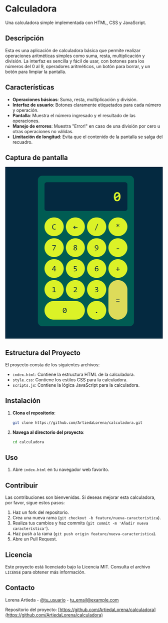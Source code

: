 # Calculadora

Una calculadora simple implementada con HTML, CSS y JavaScript.

## Descripción

Esta es una aplicación de calculadora básica que permite realizar operaciones aritméticas simples como suma, resta, multiplicación y división. La interfaz es sencilla y fácil de usar, con botones para los números del 0 al 9, operadores aritméticos, un botón para borrar, y un botón para limpiar la pantalla.

## Características

- **Operaciones básicas**: Suma, resta, multiplicación y división.
- **Interfaz de usuario**: Botones claramente etiquetados para cada número y operación.
- **Pantalla**: Muestra el número ingresado y el resultado de las operaciones.
- **Manejo de errores**: Muestra "Error!" en caso de una división por cero u otras operaciones no válidas.
- **Limitación de longitud**: Evita que el contenido de la pantalla se salga del recuadro.

## Captura de pantalla

![Interfaz de la Calculadora](./calculadora.png)

## Estructura del Proyecto

El proyecto consta de los siguientes archivos:

- `index.html`: Contiene la estructura HTML de la calculadora.
- `style.css`: Contiene los estilos CSS para la calculadora.
- `scripts.js`: Contiene la lógica JavaScript para la calculadora.

## Instalación

1. **Clona el repositorio**:
    ```bash
    git clone https://github.com/ArtiedaLorena/calculadora.git
    ```

2. **Navega al directorio del proyecto**:
    ```bash
    cd calculadora
    ```

## Uso

1. Abre `index.html` en tu navegador web favorito.

## Contribuir

Las contribuciones son bienvenidas. Si deseas mejorar esta calculadora, por favor, sigue estos pasos:

1. Haz un fork del repositorio.
2. Crea una nueva rama (`git checkout -b feature/nueva-caracteristica`).
3. Realiza tus cambios y haz commits (`git commit -m 'Añadir nueva característica'`).
4. Haz push a la rama (`git push origin feature/nueva-caracteristica`).
5. Abre un Pull Request.

## Licencia

Este proyecto está licenciado bajo la Licencia MIT. Consulta el archivo `LICENSE` para obtener más información.

## Contacto

Lorena Artieda - [@tu_usuario](https://twitter.com/tu_usuario) - tu_email@example.com

Repositorio del proyecto: [https://github.com/ArtiedaLorena/calculadora](https://github.com/ArtiedaLorena/calculadora)
